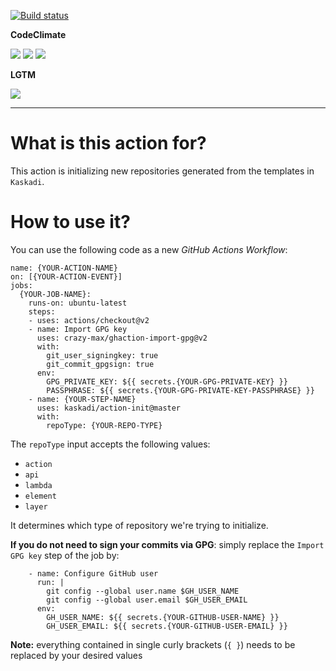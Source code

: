 [![Build status](https://img.shields.io/github/workflow/status/kaskadi/template-action/build?label=build&logo=mocha)](https://github.com/kaskadi/template-action/actions?query=workflow%3Abuild)

**CodeClimate**

[![](https://img.shields.io/codeclimate/maintainability/kaskadi/action-init?label=maintainability&logo=Code%20Climate)](https://codeclimate.com/github/kaskadi/action-init)
[![](https://img.shields.io/codeclimate/tech-debt/kaskadi/action-init?label=technical%20debt&logo=Code%20Climate)](https://codeclimate.com/github/kaskadi/action-init)
[![](https://img.shields.io/codeclimate/coverage/kaskadi/action-init?label=test%20coverage&logo=Code%20Climate)](https://codeclimate.com/github/kaskadi/action-init)

**LGTM**

[![](https://img.shields.io/lgtm/grade/javascript/github/kaskadi/action-init?label=code%20quality&logo=lgtm)](https://lgtm.com/projects/g/kaskadi/action-init/?mode=list)

****

# What is this action for?

This action is initializing new repositories generated from the templates in `Kaskadi`.

# How to use it?

You can use the following code as a new _GitHub Actions Workflow_:

```
name: {YOUR-ACTION-NAME}
on: [{YOUR-ACTION-EVENT}]
jobs:
  {YOUR-JOB-NAME}:
    runs-on: ubuntu-latest
    steps:
    - uses: actions/checkout@v2
    - name: Import GPG key
      uses: crazy-max/ghaction-import-gpg@v2
      with:
        git_user_signingkey: true
        git_commit_gpgsign: true
      env:
        GPG_PRIVATE_KEY: ${{ secrets.{YOUR-GPG-PRIVATE-KEY} }}
        PASSPHRASE: ${{ secrets.{YOUR-GPG-PRIVATE-KEY-PASSPHRASE} }}
    - name: {YOUR-STEP-NAME}
      uses: kaskadi/action-init@master
      with:
        repoType: {YOUR-REPO-TYPE}
```

The `repoType` input accepts the following values:
- `action`
- `api`
- `lambda`
- `element`
- `layer`

It determines which type of repository we're trying to initialize.

**If you do not need to sign your commits via GPG**: simply replace the `Import GPG key` step of the job by:
```
    - name: Configure GitHub user
      run: |
        git config --global user.name $GH_USER_NAME
        git config --global user.email $GH_USER_EMAIL
      env:
        GH_USER_NAME: ${{ secrets.{YOUR-GITHUB-USER-NAME} }}
        GH_USER_EMAIL: ${{ secrets.{YOUR-GITHUB-USER-EMAIL} }}
```

**Note:** everything contained in single curly brackets (`{ }`) needs to be replaced by your desired values
